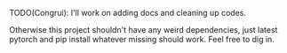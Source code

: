 TODO(Congrui): I'll work on adding docs and cleaning up codes.

Otherwise this project shouldn't have any weird dependencies, just latest pytorch and pip install whatever missing should work. Feel free to dig in.

